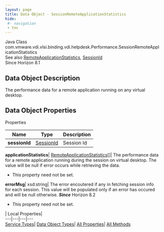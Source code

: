 ```yaml
---
layout: page
title: Data Object - SessionRemoteApplicationStatistics
hide:
 #- navigation
 - toc
---
```






Java Class
    com.vmware.vdi.vlsi.binding.vdi.helpdesk.Performance.SessionRemoteApplicationStatistics  
See also
     [RemoteApplicationStatistics](vdi.helpdesk.Performance.RemoteApplicationStatistics.md), [SessionId](vdi.entity.SessionId.md)  
Since 
    Horizon 8.1

## Data Object Description 

The performance data for a remote application running on any virtual desktop. 

## Data Object Properties

Properties

Name |  Type |  Description   
---|---|---  
**sessionId**| [SessionId](vdi.entity.SessionId.md)|  Session Id   
  
**applicationStatistics**| [RemoteApplicationStatistics[]](vdi.helpdesk.Performance.RemoteApplicationStatistics.md)|  The performance data for a remote application running during the session on virtual desktop. The value will be null if error occurs while retrieving the data.   


 * This property need not be set.

  
**errorMsg**|  xsd:string|  The error encoutered if any in fetching session info for each session. This value will be populated only if an error has occured and will be null otherwise.  **_Since_** Horizon 8.2  


 * This property need not be set.

  
  
  
 | Local Properties|   
---|---|---|---  
[Service Types](index-mo_types.md)| [Data Object Types](index-do_types.md)| [All Properties](index-properties.md)| [All Methods](index-methods.md)  
  
  

